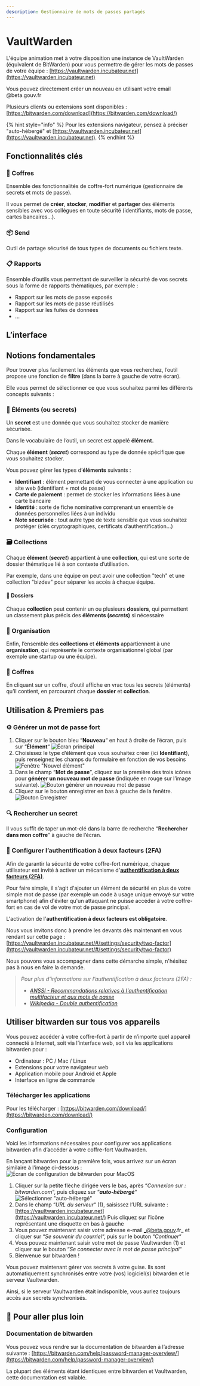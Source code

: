 ```yaml
---
description: Gestionnaire de mots de passes partagés
---
```


# VaultWarden

L'équipe animation met à votre disposition une instance de VaultWarden (équivalent de BitWarden) pour vous permettre de gérer les mots de passes de votre équipe : [https://vaultwarden.incubateur.net](https://vaultwarden.incubateur.net)

Vous pouvez directement créer un nouveau en utilisant votre email @beta.gouv.fr

Plusieurs clients ou extensions sont disponibles : [https://bitwarden.com/download](https://bitwarden.com/download/)

{% hint style="info" %}
Pour les extensions navigateur, pensez à préciser "auto-hébergé" et [https://vaultwarden.incubateur.net](https://vaultwarden.incubateur.net).
{% endhint %}

## Fonctionnalités clés <a href="#fonctionnalit-c3-a9s-cl-c3-a9s" id="fonctionnalit-c3-a9s-cl-c3-a9s"></a>

### 🔐 Coffres <a href="#f0-9f-94-90-coffres" id="f0-9f-94-90-coffres"></a>

Ensemble des fonctionnalités de coffre-fort numérique (gestionnaire de secrets et mots de passe).

Il vous permet de **créer**, **stocker**, **modifier** et **partager** des éléments sensibles avec vos collègues en toute sécurité (identifiants, mots de passe, cartes bancaires…).

### 📦 Send <a href="#f0-9f-93-a6-send" id="f0-9f-93-a6-send"></a>

Outil de partage sécurisé de tous types de documents ou fichiers texte.

### 📋 Rapports <a href="#f0-9f-93-8b-rapports" id="f0-9f-93-8b-rapports"></a>

Ensemble d’outils vous permettant de surveiller la sécurité de vos secrets sous la forme de rapports thématiques, par exemple :

* Rapport sur les mots de passe exposés
* Rapport sur les mots de passe réutilisés
* Rapport sur les fuites de données
* …

## L’interface <a href="#linterface" id="linterface"></a>

## Notions fondamentales <a href="#notions-fondamentales" id="notions-fondamentales"></a>

Pour trouver plus facilement les éléments que vous recherchez, l’outil propose une fonction de **filtre** (dans la barre à gauche de votre écran).

Elle vous permet de sélectionner ce que vous souhaitez parmi les différents concepts suivants :

### 💍 Éléments (ou secrets) <a href="#f0-9f-92-8d-c3-a9l-c3-a9ments-ou-secrets" id="f0-9f-92-8d-c3-a9l-c3-a9ments-ou-secrets"></a>

Un **secret** est une donnée que vous souhaitez stocker de manière sécurisée.

Dans le vocabulaire de l’outil, un secret est appelé **élément.**

Chaque **élément** (_**secret**_) correspond au type de donnée spécifique que vous souhaitez stocker.

Vous pouvez gérer les types d’**éléments** suivants :

* **Identifiant** : élément permettant de vous connecter à une application ou site web (identifiant + mot de passe)
* **Carte de paiement** : permet de stocker les informations liées à une carte bancaire
* **Identité** : sorte de fiche nominative comprenant un ensemble de données personnelles liées à un individu
* **Note sécurisée** : tout autre type de texte sensible que vous souhaitez protéger (clés cryptographiques, certificats d’authentification…)

### 🗃️ Collections <a href="#f0-9f-97-83-ef-b8-8f-collections" id="f0-9f-97-83-ef-b8-8f-collections"></a>

Chaque **élément** (_**secret**_) appartient à une **collection**, qui est une sorte de dossier thématique lié à son contexte d’utilisation.

Par exemple, dans une équipe on peut avoir une collection "tech" et une collection "bizdev" pour séparer les accès à chaque équipe.

#### 📂 Dossiers <a href="#f0-9f-93-82-dossiers" id="f0-9f-93-82-dossiers"></a>

Chaque **collection** peut contenir un ou plusieurs **dossiers**, qui permettent un classement plus précis des **éléments (**_**secrets**_**)** si nécessaire

### 🏢 Organisation <a href="#f0-9f-8f-a2-organisation" id="f0-9f-8f-a2-organisation"></a>

Enfin, l’ensemble des **collections** et **éléments** appartiennent à une **organisation**, qui représente le contexte organisationnel global (par exemple une startup ou une équipe).

### 🔐 Coffres <a href="#f09f9490-coffres-1" id="f09f9490-coffres-1"></a>

En cliquant sur un coffre, d’outil affiche en vrac tous les secrets (éléments) qu’il contient, en parcourant chaque **dossier** et **collection**.

## Utilisation & Premiers pas <a href="#utilisation--premiers-pas" id="utilisation--premiers-pas"></a>

### ⚙️ Générer un mot de passe fort <a href="#e2-9a-99-ef-b8-8f-g-c3-a9n-c3-a9rer-un-mot-de-passe-fort" id="e2-9a-99-ef-b8-8f-g-c3-a9n-c3-a9rer-un-mot-de-passe-fort"></a>

1. Cliquer sur le bouton bleu “**Nouveau**“ en haut à droite de l’écran, puis sur “**Élément**“ ![Écran principal](https://file+.vscode-resource.vscode-cdn.net/api/attachments.redirect?id=3122d3fc-7875-4a19-a113-13da007d6f13)
2. Choisissez le type d’élément que vous souhaitez créer (ici **Identifiant**), puis renseignez les champs du formulaire en fonction de vos besoins ![Fenêtre "Nouvel élément"](https://file+.vscode-resource.vscode-cdn.net/api/attachments.redirect?id=8cc6926d-3128-4141-a979-a74583839fd8)
3. Dans le champ “**Mot de passe**”, cliquez sur la première des trois icônes pour **générer un nouveau mot de passe** (indiquée en rouge sur l’image suivante). ![Bouton générer un nouveau mot de passe](https://file+.vscode-resource.vscode-cdn.net/api/attachments.redirect?id=f5e6e6c6-0dfb-4fff-adf1-9810db80ca79)
4. Cliquez sur le bouton enregistrer en bas à gauche de la fenêtre. ![Bouton Enregistrer](https://file+.vscode-resource.vscode-cdn.net/api/attachments.redirect?id=582db02b-d07c-4099-8539-d126c8ea0d19)

### 🔍 Rechercher un secret <a href="#f0-9f-94-8d-rechercher-un-secret" id="f0-9f-94-8d-rechercher-un-secret"></a>

Il vous suffit de taper un mot-clé dans la barre de recherche “**Rechercher dans mon coffre**” à gauche de l’écran.

### 🪪 Configurer l’authentification à deux facteurs (2FA) <a href="#f0-9f-aa-aa-configurer-lauthentification-c3-a0-deux-facteurs-2fa" id="f0-9f-aa-aa-configurer-lauthentification-c3-a0-deux-facteurs-2fa"></a>

Afin de garantir la sécurité de votre coffre-fort numérique, chaque utilisateur est invité à activer un mécanisme d'[**authentification à deux facteurs (2FA)**](https://fr.wikipedia.org/wiki/Double\_authentification).

Pour faire simple, il s'agit d'ajouter un élément de sécurité en plus de votre simple mot de passe (par exemple un code à usage unique envoyé sur votre smartphone) afin d'éviter qu'un attaquant ne puisse accéder à votre coffre-fort en cas de vol de votre mot de passe principal.

L'activation de l'**authentification à deux facteurs est obligatoire**.

Nous vous invitons donc à prendre les devants dès maintenant en vous rendant sur cette page : [https://vaultwarden.incubateur.net/#/settings/security/two-factor](https://vaultwarden.incubateur.net/#/settings/security/two-factor)

Nous pouvons vous accompagner dans cette démarche simple, n'hésitez pas à nous en faire la demande.

> _Pour plus d’informations sur l’authentification à deux facteurs (2FA) :_
>
> * [_ANSSI - Recommandations relatives à l'authentification multifacteur et aux mots de passe_](https://cyber.gouv.fr/publications/recommandations-relatives-lauthentification-multifacteur-et-aux-mots-de-passe)
> * [_Wikipedia - Double authentification_](https://fr.wikipedia.org/wiki/Double\_authentification)

## Utiliser bitwarden sur tous vos appareils <a href="#utiliser-bitwarden-sur-tous-vos-appareils" id="utiliser-bitwarden-sur-tous-vos-appareils"></a>

Vous pouvez accéder à votre coffre-fort à partir de n’importe quel appareil connecté à Internet, soit via l’interface web, soit via les applications bitwarden pour :

* Ordinateur : PC / Mac / Linux
* Extensions pour votre navigateur web
* Application mobile pour Android et Apple
* Interface en ligne de commande

### Télécharger les applications <a href="#t-c3-a9l-c3-a9charger-les-applications" id="t-c3-a9l-c3-a9charger-les-applications"></a>

Pour les télécharger : [https://bitwarden.com/download/](https://bitwarden.com/download/)

### Configuration <a href="#configuration" id="configuration"></a>

Voici les informations nécessaires pour configurer vos applications bitwarden afin d’accéder à votre coffre-fort Vaultwarden.

En lançant bitwarden pour la première fois, vous arrivez sur un écran similaire à l’image ci-dessous : ![Écran de configuration de bitwarden pour MacOS](https://file+.vscode-resource.vscode-cdn.net/api/attachments.redirect?id=4f5cb761-edcf-4979-b64d-3b8d12157fe4)

1. Cliquer sur la petite flèche dirigée vers le bas, après “_Connexion sur : bitwarden.com_“, puis cliquez sur “_**auto-hébergé**_“ ![Sélectionner "auto-hébergé"](https://file+.vscode-resource.vscode-cdn.net/api/attachments.redirect?id=0bec2b11-bf1c-471e-8e11-1a186d5e4b4f)
2. Dans le champ “_URL du serveur_“ (1), saisissez l’URL suivante : [https://vaultwarden.incubateur.net](https://vaultwarden.incubateur.net/) Puis cliquez sur l’icône représentant une disquette en bas à gauche
3. Vous pouvez maintenant saisir votre adresse e-mail _@beta.gouv.fr_ et cliquer sur “_Se souvenir du courriel_“, puis sur le bouton “_Continuer_“
4. Vous pouvez maintenant saisir votre mot de passe Vaultwarden (1) et cliquer sur le bouton “_Se connecter avec le mot de passe principal_“
5. Bienvenue sur bitwarden !

Vous pouvez maintenant gérer vos secrets à votre guise. Ils sont automatiquement synchronisés entre votre (vos) logiciel(s) bitwarden et le serveur Vaultwarden.

Ainsi, si le serveur Vaultwarden était indisponible, vous auriez toujours accès aux secrets synchronisés.

## 🛟 Pour aller plus loin <a href="#f0-9f-9b-9f-pour-aller-plus-loin" id="f0-9f-9b-9f-pour-aller-plus-loin"></a>

### Documentation de bitwarden <a href="#documentation-de-bitwarden" id="documentation-de-bitwarden"></a>

Vous pouvez vous rendre sur la documentation de bitwarden à l’adresse suivante : [https://bitwarden.com/help/password-manager-overview/](https://bitwarden.com/help/password-manager-overview/)

La plupart des éléments étant identiques entre bitwarden et Vaultwarden, cette documentation est valable.
